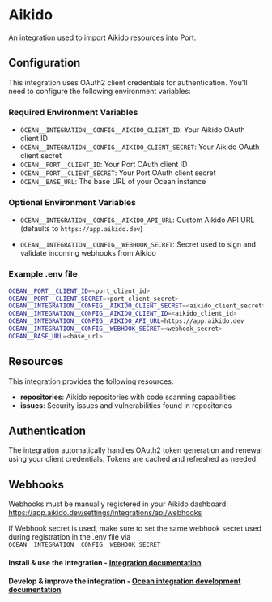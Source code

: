 # Aikido

An integration used to import Aikido resources into Port.

## Configuration

This integration uses OAuth2 client credentials for authentication. You'll need to configure the following environment variables:

### Required Environment Variables

- `OCEAN__INTEGRATION__CONFIG__AIKIDO_CLIENT_ID`: Your Aikido OAuth client ID
- `OCEAN__INTEGRATION__CONFIG__AIKIDO_CLIENT_SECRET`: Your Aikido OAuth client secret
- `OCEAN__PORT__CLIENT_ID`: Your Port OAuth client ID
- `OCEAN__PORT__CLIENT_SECRET`: Your Port OAuth client secret
- `OCEAN__BASE_URL`: The base URL of your Ocean instance

### Optional Environment Variables

- `OCEAN__INTEGRATION__CONFIG__AIKIDO_API_URL`: Custom Aikido API URL (defaults to `https://app.aikido.dev`)

- `OCEAN__INTEGRATION__CONFIG__WEBHOOK_SECRET`: Secret used to sign and validate incoming webhooks from Aikido

### Example .env file

```bash
OCEAN__PORT__CLIENT_ID=<port_client_id>
OCEAN__PORT__CLIENT_SECRET=<port_client_secret>
OCEAN__INTEGRATION__CONFIG__AIKIDO_CLIENT_SECRET=<aikido_client_secret>
OCEAN__INTEGRATION__CONFIG__AIKIDO_CLIENT_ID=<aikido_client_id>
OCEAN__INTEGRATION__CONFIG__AIKIDO_API_URL=https://app.aikido.dev
OCEAN__INTEGRATION__CONFIG__WEBHOOK_SECRET=<webhook_secret>
OCEAN__BASE_URL=<base_url>

```

## Resources

This integration provides the following resources:

- **repositories**: Aikido repositories with code scanning capabilities
- **issues**: Security issues and vulnerabilities found in repositories

## Authentication

The integration automatically handles OAuth2 token generation and renewal using your client credentials. Tokens are cached and refreshed as needed.

## Webhooks

Webhooks must be manually registered in your Aikido dashboard:
https://app.aikido.dev/settings/integrations/api/webhooks

If Webhook secret is used, make sure to set the same webhook secret used during registration in the .env file via `OCEAN__INTEGRATION__CONFIG__WEBHOOK_SECRET`

#### Install & use the integration - [Integration documentation](https://docs.port.io/build-your-software-catalog/sync-data-to-catalog/code-quality-security/aikido)

#### Develop & improve the integration - [Ocean integration development documentation](https://ocean.getport.io/develop-an-integration/)
